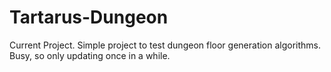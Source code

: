 # Tartarus-Dungeon
Current Project. Simple project to test dungeon floor generation algorithms. Busy, so only updating once in a while.
